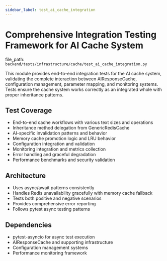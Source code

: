 ```yaml
---
sidebar_label: test_ai_cache_integration
---
```


# Comprehensive Integration Testing Framework for AI Cache System

  file_path: `backend/tests/infrastructure/cache/test_ai_cache_integration.py`

This module provides end-to-end integration tests for the AI cache system,
validating the complete interaction between AIResponseCache, configuration management,
parameter mapping, and monitoring systems. Tests ensure the cache system works
correctly as an integrated whole with proper inheritance patterns.

## Test Coverage

- End-to-end cache workflows with various text sizes and operations
- Inheritance method delegation from GenericRedisCache
- AI-specific invalidation patterns and behavior
- Memory cache promotion logic and LRU behavior
- Configuration integration and validation
- Monitoring integration and metrics collection
- Error handling and graceful degradation
- Performance benchmarks and security validation

## Architecture

- Uses async/await patterns consistently
- Handles Redis unavailability gracefully with memory cache fallback
- Tests both positive and negative scenarios
- Provides comprehensive error reporting
- Follows pytest async testing patterns

## Dependencies

- pytest-asyncio for async test execution
- AIResponseCache and supporting infrastructure
- Configuration management systems
- Performance monitoring framework
